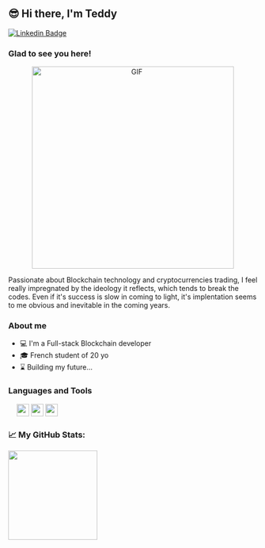 ## 😎 Hi there, I'm Teddy

[![Linkedin Badge](https://img.shields.io/badge/-LinkedIn-0e76a8?style=flat-square&logo=Linkedin&logoColor=white)](https://www.linkedin.com/in/teddy-jean-fran%C3%A7ois/)

### Glad to see you here! 

<p align="center">
  <img alt="GIF" src="https://feature.undp.org/beyond-bitcoin/fr/assets/mbNja7QNnr/block3.gif" width="408" />
</p>
  
Passionate about Blockchain technology and cryptocurrencies trading, I feel really impregnated by the ideology it reflects, which tends to break the codes. Even if it's success is slow in coming to light, it's implentation seems to me obvious and inevitable in the coming years.

### About me

- 💻 I'm a Full-stack Blockchain developer
- 🎓 French student of 20 yo
- ⌛ Building my future...

### Languages and Tools

<p>
  <img src="https://iconape.com/wp-content/files/uq/93481/svg/solidity.svg" width="13" />
  <img src="https://nodejs.org/static/images/logo-hexagon-card.png" width="25" />
  <img src="https://cdn.iconscout.com/icon/free/png-512/typescript-1174965.png" width="25" />
  <img src="https://cdn4.iconfinder.com/data/icons/logos-and-brands/512/187_Js_logo_logos-512.png" width="25" />
</p>

### 📈 My GitHub Stats:

  <img height="180em" src="https://github-readme-stats.vercel.app/api/top-langs/?username=JEANFRANCOISTeddy&exclude_repo=KNN-Image-Classification&show_icons=true&hide_border=true&layout=compact&langs_count=8"/>


